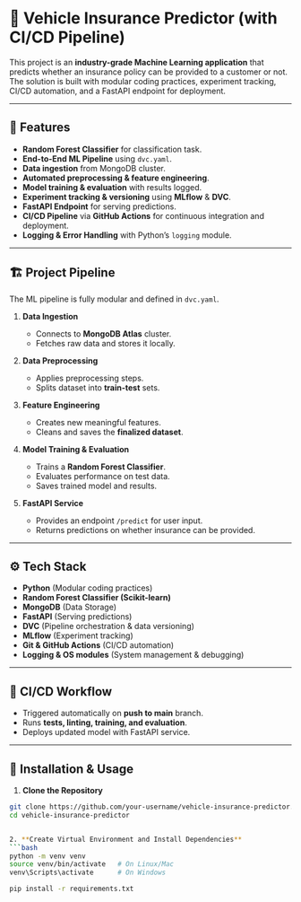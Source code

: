 # 🚗 Vehicle Insurance Predictor (with CI/CD Pipeline)

This project is an **industry-grade Machine Learning application** that predicts whether an insurance policy can be provided to a customer or not. The solution is built with modular coding practices, experiment tracking, CI/CD automation, and a FastAPI endpoint for deployment.

---

## 📌 Features
- **Random Forest Classifier** for classification task.  
- **End-to-End ML Pipeline** using `dvc.yaml`.  
- **Data ingestion** from MongoDB cluster.  
- **Automated preprocessing & feature engineering**.  
- **Model training & evaluation** with results logged.  
- **Experiment tracking & versioning** using **MLflow** & **DVC**.  
- **FastAPI Endpoint** for serving predictions.  
- **CI/CD Pipeline** via **GitHub Actions** for continuous integration and deployment.  
- **Logging & Error Handling** with Python’s `logging` module.  

---

## 🏗️ Project Pipeline
The ML pipeline is fully modular and defined in `dvc.yaml`.  

1. **Data Ingestion**  
   - Connects to **MongoDB Atlas** cluster.  
   - Fetches raw data and stores it locally.  

2. **Data Preprocessing**  
   - Applies preprocessing steps.  
   - Splits dataset into **train-test** sets.  

3. **Feature Engineering**  
   - Creates new meaningful features.  
   - Cleans and saves the **finalized dataset**.  

4. **Model Training & Evaluation**  
   - Trains a **Random Forest Classifier**.  
   - Evaluates performance on test data.  
   - Saves trained model and results.  

5. **FastAPI Service**  
   - Provides an endpoint `/predict` for user input.  
   - Returns predictions on whether insurance can be provided.  

---
## ⚙️ Tech Stack
- **Python** (Modular coding practices)  
- **Random Forest Classifier (Scikit-learn)**  
- **MongoDB** (Data Storage)  
- **FastAPI** (Serving predictions)  
- **DVC** (Pipeline orchestration & data versioning)  
- **MLflow** (Experiment tracking)  
- **Git & GitHub Actions** (CI/CD automation)  
- **Logging & OS modules** (System management & debugging)  

---

## 🚀 CI/CD Workflow
- Triggered automatically on **push to main** branch.  
- Runs **tests, linting, training, and evaluation**.  
- Deploys updated model with FastAPI service.  

---

## 🔧 Installation & Usage

1. **Clone the Repository**
```bash
git clone https://github.com/your-username/vehicle-insurance-predictor.git
cd vehicle-insurance-predictor


2. **Create Virtual Environment and Install Dependencies**
```bash
python -m venv venv
source venv/bin/activate   # On Linux/Mac
venv\Scripts\activate      # On Windows

pip install -r requirements.txt
